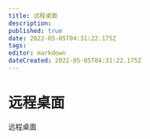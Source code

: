 ```yaml
---
title: 远程桌面
description: 
published: true
date: 2022-05-05T04:31:22.175Z
tags: 
editor: markdown
dateCreated: 2022-05-05T04:31:22.175Z
---
```


# 远程桌面
远程桌面